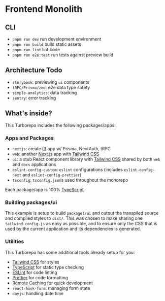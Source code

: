 # Frontend Monolith

## CLI

- `pnpm run dev` run development environment
- `pnpm run build` build static assets
- `pnpm run lint` lint code
- `pnpm run e2e:test` run tests against preview build

## Architecture Todo

- `storybook`: previewing `ui` components
- `tRPC/Prisma/zod`: e2e data type safety
- `simple-analytics`: data tracking
- `sentry`: error tracking

## What's inside?

This Turborepo includes the following packages/apps:

### Apps and Packages

- `nextjs`: create [t3](https://nextjs.org/) app w/ Prisma, NextAuth, tRPC
- `web`: another [Next.js](https://nextjs.org/) app with [Tailwind CSS](https://tailwindcss.com/)
- `ui`: a stub React component library with [Tailwind CSS](https://tailwindcss.com/) shared by both `web` and `docs` applications
- `eslint-config-custom`: `eslint` configurations (includes `eslint-config-next` and `eslint-config-prettier`)
- `tsconfig`: `tsconfig.json`s used throughout the monorepo

Each package/app is 100% [TypeScript](https://www.typescriptlang.org/).

### Building packages/ui

This example is setup to build `packages/ui` and output the transpiled source and compiled styles to `dist/`. This was chosen to make sharing one `tailwind.config.js` as easy as possible, and to ensure only the CSS that is used by the current application and its dependencies is generated.

### Utilities

This Turborepo has some additional tools already setup for you:

- [Tailwind CSS](https://tailwindcss.com/) for styles
- [TypeScript](https://www.typescriptlang.org/) for static type checking
- [ESLint](https://eslint.org/) for code linting
- [Prettier](https://prettier.io) for code formatting
- [Remote Caching](https://turbo.build/repo/docs/core-concepts/remote-caching) for quick development
- `react-hook-form`: managing form state
- `dayjs`: handling date time
